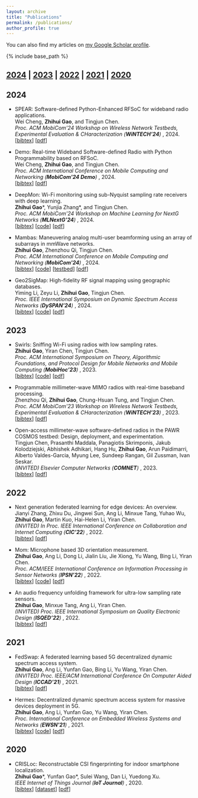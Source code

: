 ```yaml
---
layout: archive
title: "Publications"
permalink: /publications/
author_profile: true
---
```


You can also find my articles on
<a href="https://scholar.google.com/citations?hl=en&user=aDDBPo8AAAAJ">my Google Scholar profile</a>.

{% include base_path %}



## [2024](#year2024) | [2023](#year2023) | [2022](#year2022) | [2021](#year2021) | [2020](#year2020)



## <a name="year2024"></a> 2024

* SPEAR: Software-defined Python-Enhanced RFSoC for wideband radio applications.<br>
  Wei Cheng, **Zhihui Gao**, and Tingjun Chen.<br>
  <i> Proc. ACM MobiCom'24 Workshop on Wireless Network Testbeds, Experimental Evaluation & CHaracterization (**WiNTECH’24**) </i>, 2024.<br>
  [<a href="javascript:void(0)" onclick="(function(target, id) { if ($('#' + id).css('display') == 'block') { $('#' + id).hide('fast'); $(target).text('bibtex') } else { $('#' + id).show('fast'); $(target).text('bibtex▲') } })(this, 'bibtex-cheng2024spear');">bibtex</a>]
  [[pdf](https://dl.acm.org/doi/pdf/10.1145/3636534.3697310)]
  <!-- [[publisher](https://dl.acm.org/doi/pdf/10.1145/3636534.3697310)] -->
  <div id="bibtex-cheng2024spear" style="display:none">
  <pre>
  @inproceedings{cheng2024spear,
    title={Spear: Software-defined Python-enhanced {RFSoC} for wideband radio applications},
    author={Cheng, Wei and Gao, Zhihui and Chen, Tingjun},
    booktitle={Proc. ACM WiNTECH’24},
    year={2024}
  }
  </pre>
  </div>

* Demo: Real-time Wideband Software-defined Radio with Python Programmability based on RFSoC.<br>
  Wei Cheng, **Zhihui Gao**, and Tingjun Chen.<br>
  <i> Proc. ACM International Conference on Mobile Computing and Networking (**MobiCom'24 Demo**) </i>, 2024.<br>
  [<a href="javascript:void(0)" onclick="(function(target, id) { if ($('#' + id).css('display') == 'block') { $('#' + id).hide('fast'); $(target).text('bibtex') } else { $('#' + id).show('fast'); $(target).text('bibtex▲') } })(this, 'bibtex-cheng2024real');">bibtex</a>]
  [[pdf](https://dl.acm.org/doi/pdf/10.1145/3636534.3698855)]
  <!-- [[publisher](https://dl.acm.org/doi/pdf/10.1145/3636534.3698855)] -->
  <div id="bibtex-cheng2024real" style="display:none">
  <pre>
  @inproceedings{cheng2024real,
    title={Real-time wideband software-defined radio with Python programmability based on {RFSoC}},
    author={Cheng, Wei and Gao, Zhihui and Chen, Tingjun},
    booktitle={Proc. ACM MobiCom'24 Demo},
    year={2024}
  }
  </pre>
  </div>

* DeepMon: Wi-Fi monitoring using sub-Nyquist sampling rate receivers with deep learning.<br>
  **Zhihui Gao**\*, Yunjia Zhang\*, and Tingjun Chen.<br>
  <i> Proc. ACM MobiCom'24 Workshop on Machine Learning for NextG Networks (**MLNextG’24**) </i>, 2024.<br>
  [<a href="javascript:void(0)" onclick="(function(target, id) { if ($('#' + id).css('display') == 'block') { $('#' + id).hide('fast'); $(target).text('bibtex') } else { $('#' + id).show('fast'); $(target).text('bibtex▲') } })(this, 'bibtex-gao2024deepmon');">bibtex</a>]
  [[code](https://github.com/zhihuigao/MLNextG2024-DeepMon)]
  [[pdf](https://dl.acm.org/doi/pdf/10.1145/3636534.3698250)]
  <!-- [[publisher](https://dl.acm.org/doi/10.1145/3636534.3649390)] -->
  <div id="bibtex-gao2024deepmon" style="display:none">
  <pre>
  @inproceedings{gao2024deepmon,
    title={DeepMon: {Wi-Fi} monitoring using sub-Nyquist sampling rate receivers with deep learning},
    author={Gao, Zhihui and Zhang, Yunjia and Chen, Tingjun},
    booktitle={Proc. ACM MLNextG'24},
    year={2024}
  }
  </pre>
  </div>

* Mambas: Maneuvering analog multi-user beamforming using an array of subarrays in mmWave networks.<br>
  **Zhihui Gao**, Zhenzhou Qi, Tingjun Chen.<br>
  <i> Proc. ACM International Conference on Mobile Computing and Networking (**MobiCom'24**) </i>, 2024.<br>
  [<a href="javascript:void(0)" onclick="(function(target, id) { if ($('#' + id).css('display') == 'block') { $('#' + id).hide('fast'); $(target).text('bibtex') } else { $('#' + id).show('fast'); $(target).text('bibtex▲') } })(this, 'bibtex-gao2024mambas');">bibtex</a>]
  [[code](https://github.com/functions-lab/MAMBAS-MobiCom2024)]
  [[testbed](https://wiki.cosmos-lab.org/wiki/Tutorials/Wireless/mmwavePaamLinkRate)]
  [[pdf](https://dl.acm.org/doi/pdf/10.1145/3636534.3649390)]
  <!-- [[publisher](https://dl.acm.org/doi/10.1145/3636534.3649390)] -->
  <div id="bibtex-gao2024mambas" style="display:none">
  <pre>
  @inproceedings{gao2024mambas,
    title={Mambas: Maneuvering analog multi-user beamforming using an array of subarrays in {mmWave} networks},
    author={Gao, Zhihui and Qi, Zhenzhou and Chen, Tingjun},
    booktitle={Proc. ACM MobiCom'24},
    year={2024}
  }
  </pre>
  </div>

* Geo2SigMap: High-fidelity RF signal mapping using geographic databases.<br>
  Yiming Li, Zeyu Li, **Zhihui Gao**, Tingjun Chen.<br>
  <i> Proc. IEEE International Symposium on Dynamic Spectrum Access Networks (**DySPAN’24**) </i>, 2024.<br>
  [<a href="javascript:void(0)" onclick="(function(target, id) { if ($('#' + id).css('display') == 'block') { $('#' + id).hide('fast'); $(target).text('bibtex') } else { $('#' + id).show('fast'); $(target).text('bibtex▲') } })(this, 'bibtex-li2024geo2sigmap');">bibtex</a>]
  [[code](https://github.com/functions-lab/geo2sigmap)]
  [[pdf](https://ieeexplore.ieee.org/document/10632773)]
  <!-- [[publisher](https://ieeexplore.ieee.org/document/10632773)] -->
  <div id="bibtex-li2024geo2sigmap" style="display:none">
  <pre>
  @inproceedings{li2024geo2sigmap,
    title={Geo2SigMap: High-fidelity {RF} signal mapping using geographic databases},
    author={Li, Yiming and Li, Zeyu and Gao, Zhihui and Chen, Tingjun},
    booktitle={Proc. IEEE DySPAN'24},
    year={2024}
  }
  </pre>
  </div>



## <a name="year2023"></a> 2023

* Swirls: Sniffing Wi-Fi using radios with low sampling rates.<br>
  **Zhihui Gao**, Yiran Chen, Tingjun Chen.<br>
  <i> Proc. ACM International Symposium on Theory, Algorithmic Foundations, and Protocol Design for Mobile Networks and Mobile Computing (**MobiHoc’23**) </i>, 2023.<br>
  [<a href="javascript:void(0)" onclick="(function(target, id) { if ($('#' + id).css('display') == 'block') { $('#' + id).hide('fast'); $(target).text('bibtex') } else { $('#' + id).show('fast'); $(target).text('bibtex▲') } })(this, 'bibtex-gao2023swirls');">bibtex</a>]
  [[code](https://github.com/functions-lab/SWIRLS-MobiHoc2023)]
  [[pdf](https://dl.acm.org/doi/abs/10.1145/3565287.3610279)]
  <!-- [[publisher](https://dl.acm.org/doi/abs/10.1145/3565287.3610279)] -->
  <div id="bibtex-gao2023swirls" style="display:none">
  <pre>
  @inproceedings{gao2023swirls,
    title={Swirls: Sniffing {Wi-Fi} using radios with low sampling rates},
    author={Gao, Zhihui and Chen, Yiran and Chen, Tingjun},
    booktitle={Proc. ACM MobiHoc'23},
    year={2023}}
  }
  </pre>
  </div>

* Programmable millimeter-wave MIMO radios with real-time baseband processing.<br>
  Zhenzhou Qi, **Zhihui Gao**, Chung-Hsuan Tung, and Tingjun Chen.<br>
  <i> Proc. ACM MobiCom'23 Workshop on Wireless Network Testbeds, Experimental Evaluation & CHaracterization (**WiNTECH’23**) </i>, 2023.<br>
  [<a href="javascript:void(0)" onclick="(function(target, id) { if ($('#' + id).css('display') == 'block') { $('#' + id).hide('fast'); $(target).text('bibtex') } else { $('#' + id).show('fast'); $(target).text('bibtex▲') } })(this, 'bibtex-qi2023programmable');">bibtex</a>]
  [[pdf](https://dl.acm.org/doi/10.1145/3615453.3616521)]
  <!-- [[publisher](https://dl.acm.org/doi/10.1145/3615453.3616521)] -->
  <div id="bibtex-qi2023programmable" style="display:none">
  <pre>
  @inproceedings{qi2023programmable,
    title={Programmable millimeter-wave {MIMO} radios with real-time baseband processing},
    author={Qi, Zhenzhou and Gao, Zhihui and Tung, Chung-Hsuan and Chen, Tingjun},
    booktitle={Proc. ACM WiNTECH’23},
    year={2023}
  }
  </pre>
  </div>

* Open-access millimeter-wave software-defined radios in the PAWR COSMOS testbed: Design, deployment, and experimentation.<br>
  Tingjun Chen, Prasanthi Maddala, Panagiotis Skrimponis, Jakub Kolodziejski, Abhishek Adhikari, Hang Hu, **Zhihui Gao**, Arun Paidimarri, Alberto Valdes-Garcia, Myung Lee, Sundeep Rangan, Gil Zussman, Ivan Seskar.<br>
  <i> (INVITED) Elsevier Computer Networks (**COMNET**) </i>, 2023.<br>
  [<a href="javascript:void(0)" onclick="(function(target, id) { if ($('#' + id).css('display') == 'block') { $('#' + id).hide('fast'); $(target).text('bibtex') } else { $('#' + id).show('fast'); $(target).text('bibtex▲') } })(this, 'bibtex-chen2023open');">bibtex</a>]
  [[pdf](https://www.sciencedirect.com/science/article/abs/pii/S1389128623003675?via%3Dihub)]
  <!-- [[publisher](https://www.sciencedirect.com/science/article/abs/pii/S1389128623003675?via%3Dihub)] -->
  <div id="bibtex-chen2023open" style="display:none">
  <pre>
  @article{chen2023open,
    title={Open-access millimeter-wave software-defined radios in the {PAWR} {COSMOS} testbed: Design, deployment, and experimentation},
    author={Chen, Tingjun and Maddala, Prasanthi and Skrimponis, Panagiotis and Kolodziejski, Jakub and Adhikari, Abhishek and Hu, Hang and Gao, Zhihui and Paidimarri, Arun and Valdes-Garcia, Alberto and Lee, Myung and others},
    journal={Computer Networks},
    volume={234},
    pages={109922},
    year={2023},
    publisher={Elsevier}
  }
  </pre>
  </div>



## <a name="year2022"></a> 2022

* Next generation federated learning for edge devices: An overview.<br>
  Jianyi Zhang, Zhixu Du, Jingwei Sun, Ang Li, Minxue Tang, Yuhao Wu, **Zhihui Gao**, Martin Kuo, Hai-Helen Li, Yiran Chen.<br>
  <i>  (INVITED) In Proc. IEEE International Conference on Collaboration and Internet Computing (**CIC’22**) </i>, 2022.<br>
  [<a href="javascript:void(0)" onclick="(function(target, id) { if ($('#' + id).css('display') == 'block') { $('#' + id).hide('fast'); $(target).text('bibtex') } else { $('#' + id).show('fast'); $(target).text('bibtex▲') } })(this, 'bibtex-zhang2022next');">bibtex</a>]
  [[pdf](https://ieeexplore.ieee.org/abstract/document/10061731)]
  <!-- [[publisher](https://ieeexplore.ieee.org/abstract/document/10061731)] -->
  <div id="bibtex-zhang2022next" style="display:none">
  <pre>
  @inproceedings{zhang2022next,
    title={Next generation federated learning for edge devices: An overview},
    author={Zhang, Jianyi and Du, Zhixu and Sun, Jingwei and Li, Ang and Tang, Minxue and Wu, Yuhao and Gao, Zhihui and Kuo, Martin and Li, Hai-Helen and Chen, Yiran},
    booktitle={Proc. IEEE CIC'22},
    year={2022}
  }
  </pre>
  </div>

* Mom: Microphone based 3D orientation measurement.<br>
  **Zhihui Gao**, Ang Li, Dong Li, Jialin Liu, Jie Xiong, Yu Wang, Bing Li, Yiran Chen.<br>
  <i> Proc. ACM/IEEE International Conference on Information Processing in Sensor Networks (**IPSN’22**) </i>, 2022.<br>
  [<a href="javascript:void(0)" onclick="(function(target, id) { if ($('#' + id).css('display') == 'block') { $('#' + id).hide('fast'); $(target).text('bibtex') } else { $('#' + id).show('fast'); $(target).text('bibtex▲') } })(this, 'bibtex-gao2022mom');">bibtex</a>]
  [[code](https://github.com/zhihuigao/IPSN2022-MOM)]
  [[pdf](https://ieeexplore.ieee.org/abstract/document/9826109)]
  <!-- [[publisher](https://ieeexplore.ieee.org/abstract/document/9826109)] -->
  <div id="bibtex-gao2022mom" style="display:none">
  <pre>
  @inproceedings{gao2022mom,
    title={Mom: Microphone based {3D} orientation measurement},
    author={Gao, Zhihui and Li, Ang and Li, Dong and Liu, Jialin and Xiong, Jie and Wang, Yu and Li, Bing and Chen, Yiran},
    booktitle={Proc. ACM/IEEE IPSN'22},
    year={2022},
  }
  </pre>
  </div>

* An audio frequency unfolding framework for ultra-low sampling rate sensors.<br>
  **Zhihui Gao**, Minxue Tang, Ang Li, Yiran Chen.<br>
  <i> (INVITED) Proc. IEEE International Symposium on Quality Electronic Design (**ISQED’22**) </i>, 2022.<br>
  [<a href="javascript:void(0)" onclick="(function(target, id) { if ($('#' + id).css('display') == 'block') { $('#' + id).hide('fast'); $(target).text('bibtex') } else { $('#' + id).show('fast'); $(target).text('bibtex▲') } })(this, 'bibtex-gao2022audio');">bibtex</a>]
  [[pdf](https://ieeexplore.ieee.org/document/9806149)]
  <!-- [[publisher](https://ieeexplore.ieee.org/document/9806149)] -->
  <div id="bibtex-gao2022audio" style="display:none">
  <pre>
  @inproceedings{gao2022audio,
    title={An audio frequency unfolding framework for ultra-low sampling rate sensors},
    author={Gao, Zhihui and Tang, Minxue and Li, Ang and Chen, Yiran},
    booktitle={Proc. IEEE ISQED'22},
    year={2022}
  }
  </pre>
  </div>



## <a name="year2021"></a> 2021

* FedSwap: A federated learning based 5G decentralized dynamic spectrum access system.<br>
  **Zhihui Gao**, Ang Li, Yunfan Gao, Bing Li, Yu Wang, Yiran Chen.<br>
  <i> (INVITED) Proc. IEEE/ACM International Conference On Computer Aided Design (**ICCAD’21**) </i>, 2021.<br>
  [<a href="javascript:void(0)" onclick="(function(target, id) { if ($('#' + id).css('display') == 'block') { $('#' + id).hide('fast'); $(target).text('bibtex') } else { $('#' + id).show('fast'); $(target).text('bibtex▲') } })(this, 'bibtex-gao2021fedswap');">bibtex</a>]
  [[pdf](https://ieeexplore.ieee.org/document/9643496)]
  <!-- [[publisher](https://ieeexplore.ieee.org/document/9643496)] -->
  <div id="bibtex-gao2021fedswap" style="display:none">
  <pre>
  @inproceedings{gao2021fedswap,
    title={FedSwap: A federated learning based {5G} decentralized dynamic spectrum access system},
    author={Gao, Zhihui and Li, Ang and Gao, Yunfan and Li, Bing and Wang, Yu and Chen, Yiran},
    booktitle={IEEE/ACM ICCAD'21},
    year={2021},
  }
  </pre>
  </div>

* Hermes: Decentralized dynamic spectrum access system for massive devices deployment in 5G.<br>
  **Zhihui Gao**, Ang Li, Yunfan Gao, Yu Wang, Yiran Chen.<br>
  <i> Proc. International Conference on Embedded Wireless Systems and Networks (**EWSN'21**) </i>, 2021.<br>
  [<a href="javascript:void(0)" onclick="(function(target, id) { if ($('#' + id).css('display') == 'block') { $('#' + id).hide('fast'); $(target).text('bibtex') } else { $('#' + id).show('fast'); $(target).text('bibtex▲') } })(this, 'bibtex-gao2021hermes');">bibtex</a>]
  [[code](https://github.com/zhihuigao/EWSN2021-Hermes)]
  [[pdf](https://dl.acm.org/doi/10.5555/3451271.3451273)]
  <!-- [[publisher](https://dl.acm.org/doi/10.5555/3451271.3451273)] -->
  <div id="bibtex-gao2021hermes" style="display:none">
  <pre>
  @article{gao2021hermes,
    title={Hermes: Decentralized dynamic spectrum access system for massive devices deployment in {5G}},
    author={Gao, Zhihui and Li, Ang and Gao, Yunfan and Wang, Yu and Chen, Yiran},
    booktitle={Proc. ACM EWSN'21},
    year={2021},
  }
  </pre>
  </div>



## <a name="year2020"></a> 2020

* CRISLoc: Reconstructable CSI fingerprinting for indoor smartphone localization.<br>
  **Zhihui Gao**\*, Yunfan Gao\*, Sulei Wang, Dan Li, Yuedong Xu.<br>
  <i> IEEE Internet of Things Journal (**IoT Journal**) </i>, 2020.<br>
  [<a href="javascript:void(0)" onclick="(function(target, id) { if ($('#' + id).css('display') == 'block') { $('#' + id).hide('fast'); $(target).text('bibtex') } else { $('#' + id).show('fast'); $(target).text('bibtex▲') } })(this, 'bibtex-gao2020crisloc');">bibtex</a>]
  [[dataset](https://github.com/zhihuigao/CRISLoc_dataset)]
  [[pdf](https://ieeexplore.ieee.org/abstract/document/9187854)]
  <!-- [[publisher](https://ieeexplore.ieee.org/abstract/document/9187854)] -->
  <div id="bibtex-gao2020crisloc" style="display:none">
  <pre>
  @article{gao2020crisloc,
    title={CRISLoc: Reconstructable {CSI} fingerprinting for indoor smartphone localization},
    author={Gao, Zhihui and Gao, Yunfan and Wang, Sulei and Li, Dan and Xu, Yuedong},
    journal={IEEE Internet of Things Journal},
    volume={8},
    number={5},
    pages={3422--3437},
    year={2020},
    publisher={IEEE}
  }
  </pre>
  </div>
